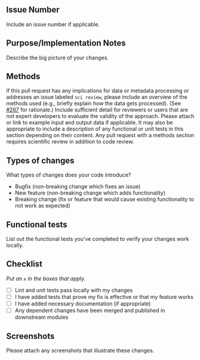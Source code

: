 ## Issue Number

Include an issue number if applicable.

## Purpose/Implementation Notes

Describe the big picture of your changes.

## Methods

If this pull request has any implications for data or metadata processing or addresses an issue labeled `sci review`, please include an overview of the methods used (e.g., briefly explain _how_ the data gets processed). 
(See [#267](https://github.com/AlexsLemonade/refinebio/pull/267) for rationale.)
Include sufficient detail for reviewers or users that are not expert developers to evaluate the validity of the approach. 
Please attach or link to example input and output data if applicable.
It may also be appropriate to include a description of any functional or unit tests in this section depending on their content.
Any pull request with a methods section requires scientific review in addition to code review.

## Types of changes

What types of changes does your code introduce?

<!-- Remove any which your PR isn't -->
- Bugfix (non-breaking change which fixes an issue)
- New feature (non-breaking change which adds functionality)
- Breaking change (fix or feature that would cause existing functionality to not work as expected)

## Functional tests

List out the functional tests you've completed to verify your changes work locally.

## Checklist

_Put an `x` in the boxes that apply._

- [ ] Lint and unit tests pass locally with my changes
- [ ] I have added tests that prove my fix is effective or that my feature works
- [ ] I have added necessary documentation (if appropriate)
- [ ] Any dependent changes have been merged and published in downstream modules

## Screenshots

Please attach any screenshots that illustrate these changes.
